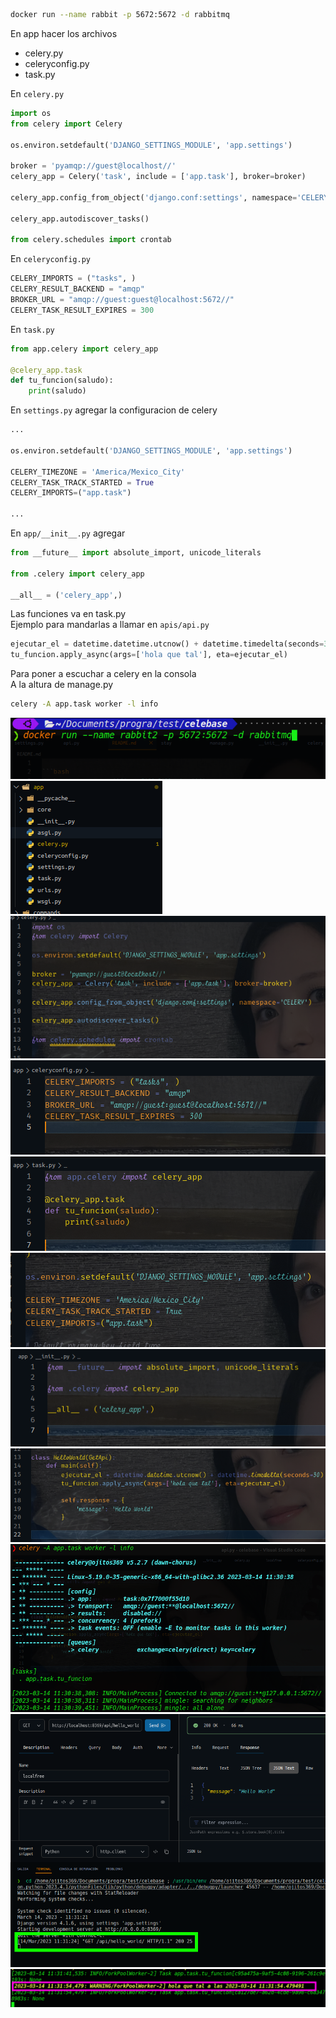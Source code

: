 
```bash  
docker run --name rabbit -p 5672:5672 -d rabbitmq
```
En app hacer los archivos  
* celery.py  
* celeryconfig.py  
* task.py  


En ` celery.py `  

```py
import os
from celery import Celery

os.environ.setdefault('DJANGO_SETTINGS_MODULE', 'app.settings')

broker = 'pyamqp://guest@localhost//'
celery_app = Celery('task', include = ['app.task'], broker=broker)

celery_app.config_from_object('django.conf:settings', namespace='CELERY')

celery_app.autodiscover_tasks()

from celery.schedules import crontab

```  

En ` celeryconfig.py `  

```py
CELERY_IMPORTS = ("tasks", )
CELERY_RESULT_BACKEND = "amqp"
BROKER_URL = "amqp://guest:guest@localhost:5672//"
CELERY_TASK_RESULT_EXPIRES = 300
```


En ` task.py `  

```py
from app.celery import celery_app

@celery_app.task
def tu_funcion(saludo):
    print(saludo)

```


En ` settings.py ` agregar la configuracion de celery  

```py  
...

os.environ.setdefault('DJANGO_SETTINGS_MODULE', 'app.settings')

CELERY_TIMEZONE = 'America/Mexico_City'
CELERY_TASK_TRACK_STARTED = True
CELERY_IMPORTS=("app.task")

...
```  

En ` app/__init__.py ` agregar  
  
```py  
from __future__ import absolute_import, unicode_literals

from .celery import celery_app

__all__ = ('celery_app',)
```  

Las funciones va en task.py  
Ejemplo para mandarlas a llamar en ` apis/api.py `  

```py
ejecutar_el = datetime.datetime.utcnow() + datetime.timedelta(seconds=30)
tu_funcion.apply_async(args=['hola que tal'], eta=ejecutar_el)
```  

Para poner a escuchar a celery en la consola  
A la altura de manage.py  

```bash  
celery -A app.task worker -l info  
```


![img-1](https://raw.githubusercontent.com/Ojitos369/celery-base/main/readme_media/img-1.png)  
![img-2](https://raw.githubusercontent.com/Ojitos369/celery-base/main/readme_media/img-2.png)  
![img-3](https://raw.githubusercontent.com/Ojitos369/celery-base/main/readme_media/img-3.png)  
![img-4](https://raw.githubusercontent.com/Ojitos369/celery-base/main/readme_media/img-4.png)  
![img-5](https://raw.githubusercontent.com/Ojitos369/celery-base/main/readme_media/img-5.png)  
![img-6](https://raw.githubusercontent.com/Ojitos369/celery-base/main/readme_media/img-6.png)  
![img-7](https://raw.githubusercontent.com/Ojitos369/celery-base/main/readme_media/img-7.png)  
![img-8](https://raw.githubusercontent.com/Ojitos369/celery-base/main/readme_media/img-8.png)  
![img-9](https://raw.githubusercontent.com/Ojitos369/celery-base/main/readme_media/img-9.png)  
![img-10](https://raw.githubusercontent.com/Ojitos369/celery-base/main/readme_media/img-10.png)  
![img-11](https://raw.githubusercontent.com/Ojitos369/celery-base/main/readme_media/img-11.png)  
